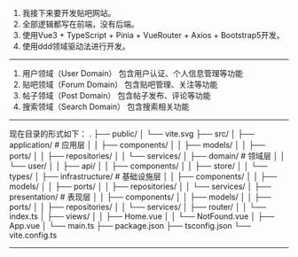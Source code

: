 1. 我接下来要开发贴吧网站。
2. 全部逻辑都写在前端，没有后端。
3. 使用Vue3 + TypeScript + Pinia + VueRouter + Axios + Bootstrap5开发。
4. 使用ddd领域驱动法进行开发。

---
1. 用户领域（User Domain）
包含用户认证、个人信息管理等功能
2. 贴吧领域（Forum Domain）
包含贴吧管理、关注等功能
3. 帖子领域（Post Domain）
包含帖子发布、评论等功能
4. 搜索领域（Search Domain）
包含搜索相关功能
---
现在目录的形式如下：
.
├── public/
│   └── vite.svg
├── src/
│   ├── application/           # 应用层
│   │   ├── components/
│   │   ├── models/
│   │   ├── ports/
│   │   ├── repositories/
│   │   └── services/
│   ├── domain/               # 领域层
│   │   └── user/
│   │       ├── api/
│   │       ├── components/
│   │       ├── store/
│   │       └── types/
│   ├── infrastructure/       # 基础设施层
│   │   ├── components/
│   │   ├── models/
│   │   ├── ports/
│   │   ├── repositories/
│   │   └── services/
│   ├── presentation/         # 表现层
│   │   ├── components/
│   │   ├── models/
│   │   ├── ports/
│   │   ├── repositories/
│   │   └── services/
│   ├── router/
│   │   └── index.ts
│   ├── views/
│   │   ├── Home.vue
│   │   └── NotFound.vue
│   ├── App.vue
│   └── main.ts
├── package.json
├── tsconfig.json
└── vite.config.ts

---
